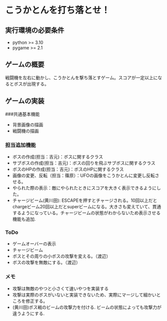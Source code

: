 # こうかとんを打ち落とせ！
## 実行環境の必要条件
* python >= 3.10
* pygame >= 2.1

## ゲームの概要
戦闘機を左右に動かし、こうかとんを撃ち落とすゲーム。スコアが一定以上になるとボスが出現する。

## ゲームの実装
###共通基本機能
* 背景画像の描画
* 戦闘機の描画
### 担当追加機能
* ボスの作成(担当：吉元)：ボスに関するクラス
* サブボスの作成(担当：吉元)：ボスの回りを飛ぶサブボスに関するクラス
* ボスのHPの作成(担当：吉元)：ボスのHPに関するクラス
* 画像の変更、反転（担当：篠原）：UFOの画像をこうかとんに変更し反転させる。
* やられた際の表示：敵にやられたときにスコアを大きく表示できるようにした。
* チャージビーム(黄川田): ESCAPEを押すとチャージされる。10回以上だとchargeビーム20回以上だとsuperビームになる。大きさも変えていて、貫通するようになっている。チャージビームの状態がわからないため表示させる機能も追加.
### ToDo
* ゲームオーバーの表示
* チャージビーム
* ボスとその周りの小ボスの攻撃を変える。（渡辺）
* ボスの攻撃を無敵にする。（渡辺）
### メモ
* 攻撃は無敵のやつと小さくて速いやつを実装する
* 攻撃は実際のボスがいないと実装できないため、実際にマージして細かいところを修正する。
* (黄川田)ボス戦のビームの攻撃力を付ける. ビームの状態によっても攻撃力が違うようにする.
